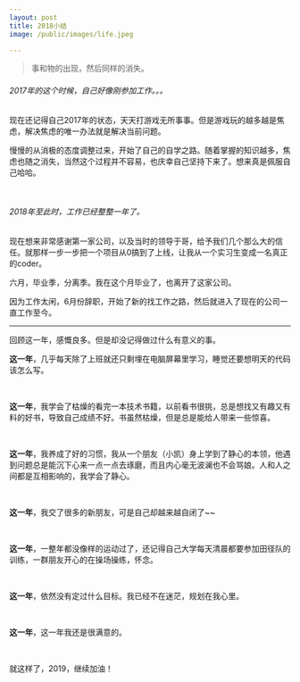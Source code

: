 ```yaml
---
layout: post
title: 2018小结
image: /public/images/life.jpeg

---
```


> 事和物的出现，然后同样的消失。





###### 2017年的这个时候，自己好像刚参加工作。。。

现在还记得自己2017年的状态，天天打游戏无所事事。但是游戏玩的越多越是焦虑，解决焦虑的唯一办法就是解决当前问题。

慢慢的从消极的态度调整过来，开始了自己的自学之路。随着掌握的知识越多，焦虑也随之消失，当然这个过程并不容易，也庆幸自己坚持下来了。想来真是佩服自己哈哈。

<br/>

###### 2018年至此时，工作已经整整一年了。

现在想来非常感谢第一家公司，以及当时的领导于哥，给予我们几个那么大的信任。就那样一步一步把一个项目从0搞到了上线，让我从一个实习生变成一名真正的coder。

六月，毕业季，分离季。我在这个月毕业了，也离开了这家公司。

因为工作太闲，6月份辞职，开始了新的找工作之路，然后就进入了现在的公司一直工作至今。

---



回顾这一年，感慨良多。但是却没记得做过什么有意义的事。

**这一年**，几乎每天除了上班就还只剩埋在电脑屏幕里学习，睡觉还要想明天的代码该怎么写。

<br/>

**这一年**，我学会了枯燥的看完一本技术书籍，以前看书很挑，总是想找又有趣又有料的好书，导致自己成绩不好。书虽然枯燥，但是总是能给人带来一些惊喜。

<br/>

**这一年**，我养成了好的习惯，我从一个朋友（小凯）身上学到了静心的本领，他遇到问题总是能沉下心来一点一点去琢磨，而且内心毫无波澜也不会骂娘。人和人之间都是互相影响的，我学会了静心。

<br/>

**这一年**，我交了很多的新朋友，可是自己却越来越自闭了~~

<br/>

**这一年**，一整年都没像样的运动过了，还记得自己大学每天清晨都要参加田径队的训练，一群朋友开心的在操场操练，怀念。

<br/>

**这一年**，依然没有定过什么目标。我已经不在迷茫，规划在我心里。

<br/>

**这一年**，这一年我还是很满意的。 

<br/>



就这样了，2019，继续加油！



